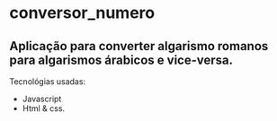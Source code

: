 # conversor_numero
## Aplicação para converter algarismo romanos para algarismos árabicos e vice-versa.
Tecnológias usadas:
- Javascript
- Html & css.
